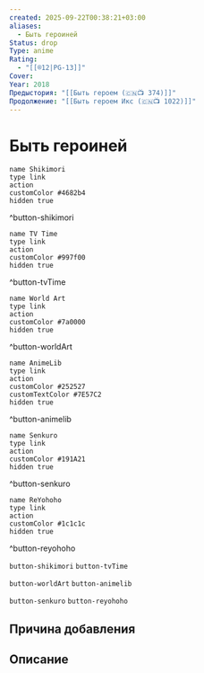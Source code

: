 ```yaml
---
created: 2025-09-22T00:38:21+03:00
aliases:
  - Быть героиней
Status: drop
Type: anime
Rating:
  - "[[®️12|PG-13]]"
Cover:
Year: 2018
Предыстория: "[[Быть героем (🇨🇳📺 374)]]"
Продолжение: "[[Быть героем Икс (🇨🇳📺 1022)]]"
---
```


# Быть героиней




```button
name Shikimori
type link
action 
customColor #4682b4
hidden true
```
^button-shikimori

```button
name TV Time
type link
action 
customColor #997f00
hidden true
```
^button-tvTime

```button
name World Art
type link
action 
customColor #7a0000
hidden true
```
^button-worldArt

```button
name AnimeLib
type link
action 
customColor #252527
customTextColor #7E57C2
hidden true
```
^button-animelib

```button
name Senkuro
type link
action 
customColor #191A21
hidden true
```
^button-senkuro

```button
name ReYohoho
type link
action 
customColor #1c1c1c
hidden true
```
^button-reyohoho



`button-shikimori` `button-tvTime`

`button-worldArt` `button-animelib`

`button-senkuro` `button-reyohoho`



## Причина добавления




## Описание




